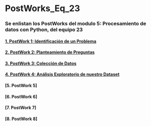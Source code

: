 # PostWorks_Eq_23
### Se enlistan los PostWorks del modulo 5: Procesamiento de datos con Python, del equipo 23

#### [1. PostWork 1: Identificación de un Problema](https://github.com/ManJyS/PostWorks_Eq_23/blob/main/PostWork_1/PostWork_1.md)

#### [2. PostWork 2: Planteamiento de Preguntas](https://github.com/ManJyS/PostWorks_Eq_23/blob/main/PostWork_2/PostWork_2.md)

#### [3. PostWork 3: Colección de Datos](https://github.com/ManJyS/PostWorks_Eq_23/blob/main/PostWork_3/Postwork_3.ipynb)

#### [4. PostWork 4: Análisis Exploratorio de nuestro Dataset](https://github.com/ManJyS/PostWorks_Eq_23/blob/main/PostWork_4/PostWork_4.ipynb)

#### [5. PostWork 5]

#### [6. PostWork 6]

#### [7. PostWork 7]

#### [8. PostWork 8]
